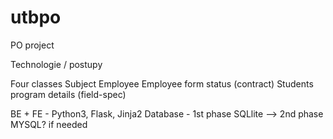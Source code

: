 # utbpo
PO project 

Technologie / postupy

Four classes
Subject
Employee
Employee form status (contract)
Students program details (field-spec)

BE + FE -   Python3, Flask, Jinja2
Database - 1st phase SQLlite --> 2nd phase MYSQL? if needed






